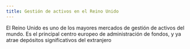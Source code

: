 ```yaml
---
title: Gestión de activos en el Reino Unido
---
```


El Reino Unido es uno de los mayores mercados de gestión de activos del mundo. Es el principal centro europeo de administración de fondos, y ya atrae depósitos significativos del extranjero
